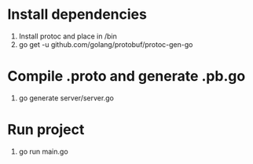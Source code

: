 # **Install dependencies**
1. Install protoc and place in /bin
2. go get -u github.com/golang/protobuf/protoc-gen-go

# **Compile .proto and generate .pb.go**
1. go generate server/server.go

# **Run project**
1. go run main.go